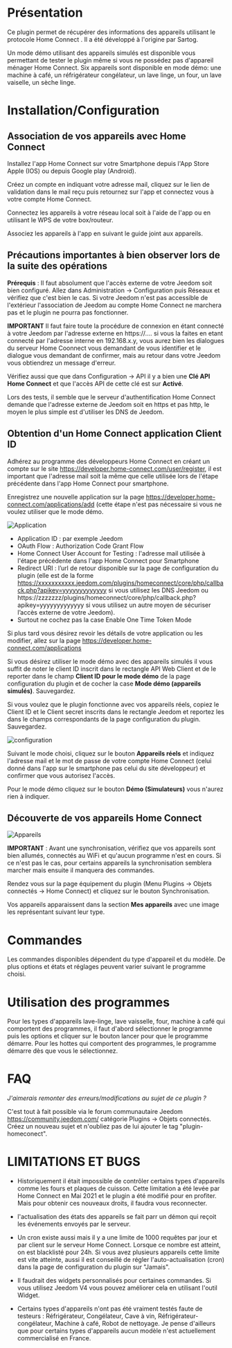 Présentation
===
Ce plugin permet de récupérer des informations des appareils utilisant le protocole Home Connect .
Il a été développé à l'origine par Sartog.

Un mode démo utilisant des appareils simulés est disponible vous permettant de tester le plugin même si vous ne possédez pas d'appareil ménager Home Connect. 
Six appareils sont disponible en mode démo: une machine à café, un réfrigérateur congélateur, un lave linge, un four, un lave vaiselle, un sèche linge.


Installation/Configuration
===

Association de vos appareils avec Home Connect
---

Installez l'app Home Connect sur votre Smartphone depuis l'App Store Apple (IOS) ou depuis Google play (Android).

Créez un compte en indiquant votre adresse mail, cliquez sur le lien de validation dans le mail reçu puis retournez sur l'app et connectez vous à votre compte Home Connect.

Connectez les appareils à votre réseau local soit à l'aide de l'app ou en utilisant le WPS de votre box/routeur.

Associez les appareils à l'app en suivant le guide joint aux appareils.

Précautions importantes à bien observer lors de la suite des opérations
---

**Prérequis** : Il faut absolument que l'accès externe de votre Jeedom soit bien configuré. Allez dans  Administration -> Configuration puis Réseaux et vérifiez que c'est bien le cas. 
Si votre Jeedom n'est pas accessible de l'extérieur  l'association de Jeedom au compte Home Connect ne marchera pas et le plugin ne pourra pas fonctionner.

**IMPORTANT** Il faut faire toute la procédure de connexion en étant connecté à votre Jeedom par l'adresse externe en https://.... si vous la faites en etant connecté par l'adresse interne en 192.168.x.y, vous aurez bien les dialogues du serveur Home Coonnect
vous demandant de vous identifier et le dialogue vous demandant de confirmer, mais au retour dans votre Jeedom vous obtiendrez un message d'erreur.

Vérifiez aussi que que dans Configuration -> API il y a bien une **Clé API Home Connect** et que l'accès API de cette clé est sur **Activé**.

Lors des tests, il semble que le serveur d'authentification Home Connect demande que l'adresse externe de Jeedom soit en https et pas http, le moyen le plus simple est d'utiliser les DNS de Jeedom.

Obtention d'un Home Connect application Client ID
---

Adhérez au programme des développeurs Home Connect en créant un compte sur le site https://developer.home-connect.com/user/register, il est important que l'adresse mail soit la même que celle utilisée lors de l'étape précédente dans l'app Home Connect pour smartphone.

Enregistrez une nouvelle application sur la page https://developer.home-connect.com/applications/add (cette étape n'est pas nécessaire si vous ne voulez utiliser que le mode démo.

![Application](../images/register.png)

- Application ID : par exemple Jeedom
- OAuth Flow : Authorization Code Grant Flow
- Home Connect User Account for Testing : l'adresse mail utilisée à l'étape précédente dans l'app Home Connect pour Smartphone
- Redirect URI : l’url de retour disponible sur la page de configuration du plugin (elle est de la forme https://xxxxxxxxxxx.jeedom.com/plugins/homeconnect/core/php/callback.php?apikey=yyyyyyyyyyyyy 
si vous utilisez les DNS Jeedom ou https://zzzzzzz/plugins/homeconnect/core/php/callback.php?apikey=yyyyyyyyyyyyy si vous utilisez un autre moyen de sécuriser l’accès externe de votre Jeedom).
- Surtout ne cochez pas la case Enable One Time Token Mode

Si plus tard vous désirez revoir les détails de votre application ou les modifier, allez sur la page https://developer.home-connect.com/applications

Si vous désirez utiliser le mode démo avec des appareils simulés il vous suffit de noter le client ID inscrit dans le rectangle API Web Client et de le reporter dans le champ **Client ID pour le mode démo** de la page configuration du plugin et de cocher la case **Mode démo (appareils simulés)**. Sauvegardez.

Si vous voulez que le plugin fonctionne avec vos appareils réels, copiez le Client ID et le Client secret inscrits dans le rectangle Jeedom et reportez les dans le champs correspondants de la page configuration du plugin. Sauvegardez.

![configuration](../images/configuration.png)

Suivant le mode choisi, cliquez sur le bouton **Appareils réels** et indiquez l'adresse mail et le mot de passe de votre compte Home Connect (celui donné dans l'app sur le smartphone pas celui du site développeur) et confirmer que vous autorisez l'accès.

Pour le mode démo cliquez sur le bouton **Démo (Simulateurs)** vous n'aurez rien à indiquer.

Découverte de vos appareils Home Connect
---

![Appareils](../images/equipements.png)

**IMPORTANT** : Avant une synchronisation, vérifiez que vos appareils sont bien allumés, connectés au WiFi et qu'aucun programme n'est en cours. Si ce n'est pas le cas, pour certains appareils la synchronisation semblera marcher mais ensuite il manquera des commandes.

Rendez vous sur la page équipement du plugin (Menu Plugins -> Objets connectés -> Home Connect) et cliquez sur le bouton Synchronisation.

Vos appareils apparaissent dans la section **Mes appareils** avec une image les représentant suivant leur type.

Commandes
===

Les commandes disponibles dépendent du type d'appareil et du modèle. De plus options et états et réglages peuvent varier suivant le programme choisi.

Utilisation des programmes
===
Pour les types d'appareils lave-linge, lave vaisselle, four, machine à café qui comportent des programmes, il faut d'abord sélectionner le programme puis les options et cliquer sur le bouton lancer pour que le programme démarre.
Pour les hottes qui comportent des programmes, le programme démarre dès que vous le sélectionnez.

FAQ
===

*J'aimerais remonter des erreurs/modifications au sujet de ce plugin ?*

C'est tout à fait possible via le forum communautaire Jeedom https://community.jeedom.com/ catégorie Plugins -> Objets connectés. Créez un nouveau sujet et n'oubliez pas de lui ajouter le tag "plugin-homeconect".

LIMITATIONS ET BUGS
===

- Historiquement il était impossible de contrôler certains types d'appareils comme les fours et plaques de cuisson. Cette limitation a été levée par Home Connect en Mai 2021 et le plugin a été modifié pour en profiter. Mais pour obtenir ces nouveaux droits, il faudra vous reconnecter.

- l'actualisation des états des appareils se fait parr un démon qui reçoit les événements envoyés par le serveur.

- Un cron existe aussi mais il y a une limite de 1000 requêtes par jour et par client sur le serveur Home Connect. Lorsque ce nombre est atteint, on est blacklisté pour 24h. Si vous avez plusieurs appareils cette limite est vite atteinte, aussi il est conseillé de régler l'auto-actualisation (cron) dans la page de configuration du plugin sur "Jamais".

- Il faudrait des widgets personnalisés pour certaines commandes. Si vous utilisez Jeedom V4 vous pouvez améliorer cela en utilisant l'outil Widget.

- Certains types d'appareils n'ont pas été vraiment testés faute de testeurs : Réfrigérateur, Congélateur, Cave à vin, Réfrigérateur-congélateur, Machine à café, Robot de nettoyage. Je pense d'ailleurs que pour certains types d'appareils aucun modèle n'est actuellement commercialisé en France.

